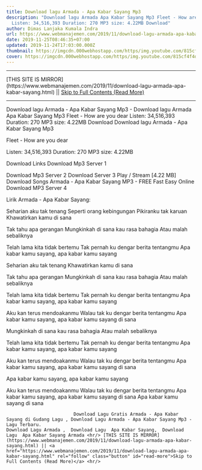 ```yaml
---
title: Download lagu Armada - Apa Kabar Sayang Mp3
description: "Download lagu Armada Apa Kabar Sayang Mp3 Fleet - How are you dear
  Listen: 34,516,393 Duration: 270 MP3 size: 4.22MB Download"
author: Dimas Lanjaka Kumala Indra
url: https://www.webmanajemen.com/2019/11/download-lagu-armada-apa-kabar-sayang.html
date: 2019-11-25T08:46:35+07:00
updated: 2019-11-24T17:03:00.000Z
thumbnail: https://imgcdn.000webhostapp.com/https/img.youtube.com/815cf4f4d65aec9f50bb8b517ed649e2.jpeg
cover: https://imgcdn.000webhostapp.com/https/img.youtube.com/815cf4f4d65aec9f50bb8b517ed649e2.jpeg
---
```


<hr/> [THIS SITE IS MIRROR](https://www.webmanajemen.com/2019/11/download-lagu-armada-apa-kabar-sayang.html) || <a href="https://www.webmanajemen.com/2019/11/download-lagu-armada-apa-kabar-sayang.html" rel="follow" class="button" id="read-more">Skip to Full Contents (Read More)</a> <hr/> Download lagu Armada - Apa Kabar Sayang Mp3 - Download lagu Armada Apa Kabar Sayang Mp3 Fleet - How are you dear Listen: 34,516,393 Duration: 270 MP3 size: 4.22MB Download Download lagu Armada - Apa Kabar Sayang Mp3

  Fleet - How are you dear 

  Listen: 34,516,393 
  Duration: 270 
  MP3 size: 4.22MB 

  Download Links 
  Download Mp3 Server 1 

  Download Mp3 Server 2 
  Download Server 3 
  Play / Stream [4.22 MB] Download Songs Armada - Apa Kabar Sayang MP3 - FREE Fast Easy Online 
  Download MP3 Server 4 


                             
Lirik Armada - Apa Kabar Sayang:
                             
Seharian aku tak tenang
  Seperti orang kebingungan
  Pikiranku tak karuan
  Khawatirkan kamu di sana
  
  Tak tahu apa gerangan
  Mungkinkah di sana kau rasa bahagia
  Atau malah sebaliknya
  
  Telah lama kita tidak bertemu
  Tak pernah ku dengar berita tentangmu
  Apa kabar kamu sayang, apa kabar kamu sayang
  
  Seharian aku tak tenang
  Khawatirkan kamu di sana
  
  Tak tahu apa gerangan
  Mungkinkah di sana kau rasa bahagia
  Atau malah sebaliknya
  
  Telah lama kita tidak bertemu
  Tak pernah ku dengar berita tentangmu
  Apa kabar kamu sayang, apa kabar kamu sayang
  
  Aku kan terus mendoakanmu
  Walau tak ku dengar berita tentangmu
  Apa kabar kamu sayang, apa kabar kamu sayang di sana
  
  Mungkinkah di sana kau rasa bahagia
  Atau malah sebaliknya
  
  Telah lama kita tidak bertemu
  Tak pernah ku dengar berita tentangmu
  Apa kabar kamu sayang, apa kabar kamu sayang
  
  Aku kan terus mendoakanmu
  Walau tak ku dengar berita tentangmu
  Apa kabar kamu sayang, apa kabar kamu sayang di sana
  
  Apa kabar kamu sayang, apa kabar kamu sayang
  
  Aku kan terus mendoakanmu
  Walau tak ku dengar berita tentangmu
  Apa kabar kamu sayang, apa kabar kamu sayang di sana
  Apa kabar kamu sayang di sana                                 
                                 
                             Download Lagu Gratis Armada - Apa Kabar Sayang di Gudang Lagu , Download Lagu Armada - Apa Kabar Sayang Mp3 - Lagu Terbaru.                                                         Download Lagu Armada ,  Download Lagu  Apa Kabar Sayang,  Download Lagu  Apa Kabar Sayang Armada <hr/> [THIS SITE IS MIRROR](https://www.webmanajemen.com/2019/11/download-lagu-armada-apa-kabar-sayang.html) || <a href="https://www.webmanajemen.com/2019/11/download-lagu-armada-apa-kabar-sayang.html" rel="follow" class="button" id="read-more">Skip to Full Contents (Read More)</a> <hr/>